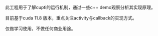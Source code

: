 此工程用于了解cupti的运行机制，通过一些c++ demo观察分析其实现原理。

目前基于cuda 11.8 版本，重点关注activity与callback的实现方式。

仅做学习使用，不做任何商业用途。
